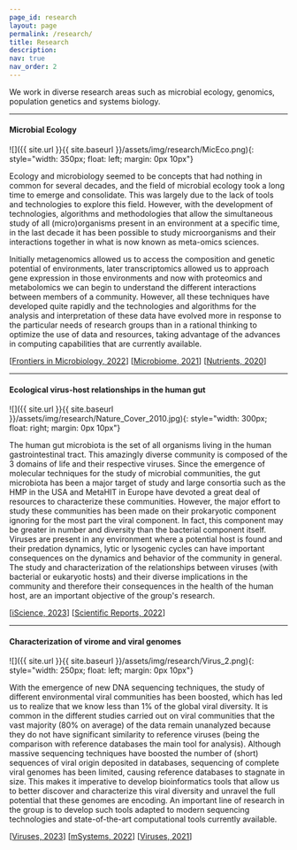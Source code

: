 ```yaml
---
page_id: research
layout: page
permalink: /research/
title: Research
description: 
nav: true
nav_order: 2
---
```


<!-- <em>"Simplicity is the greatest form of sophistication"</em>  -->
We work in diverse research areas such as microbial ecology, genomics, population genetics and systems biology.

---

#### **Microbial Ecology**
![]({{ site.url }}{{ site.baseurl }}/assets/img/research/MicEco.png){: style="width: 350px; float: left; margin: 0px  10px"}

Ecology and microbiology seemed to be concepts that had nothing in common for several decades, and the field of microbial ecology took a long time to emerge and consolidate. This was largely due to the lack of tools and technologies to explore this field. However, with the development of technologies, algorithms and methodologies that allow the simultaneous study of all (micro)organisms present in an environment at a specific time, in the last decade it has been possible to study microorganisms and their interactions together in what is now known as meta-omics sciences.

Initially metagenomics allowed us to access the composition and genetic potential of environments, later transcriptomics allowed us to approach gene expression in those environments and now with proteomics and metabolomics we can begin to understand the different interactions between members of a community. However, all these techniques have developed quite rapidly and the technologies and algorithms for the analysis and interpretation of these data have evolved more in response to the particular needs of research groups than in a rational thinking to optimize the use of data and resources, taking advantage of the advances in computing capabilities that are currently available.

[[Frontiers in Microbiology, 2022](https://www.frontiersin.org/articles/10.3389/fmicb.2022.813002/full)]
[[Microbiome, 2021](https://link.springer.com/article/10.1186/s40168-021-01043-8)]
[[Nutrients, 2020](https://www.mdpi.com/2072-6643/12/10/2938)]
  
---

#### **Ecological virus-host relationships in the human gut**
![]({{ site.url }}{{ site.baseurl }}/assets/img/research/Nature_Cover_2010.jpg){: style="width: 300px; float: right; margin: 0px  10px"}

The human gut microbiota is the set of all organisms living in the human gastrointestinal tract. This amazingly diverse community is composed of the 3 domains of life and their respective viruses. Since the emergence of molecular techniques for the study of microbial communities, the gut microbiota has been a major target of study and large consortia such as the HMP in the USA and MetaHIT in Europe have devoted a great deal of resources to characterize these communities. However, the major effort to study these communities has been made on their prokaryotic component ignoring for the most part the viral component. In fact, this component may be greater in number and diversity than the bacterial component itself. Viruses are present in any environment where a potential host is found and their predation dynamics, lytic or lysogenic cycles can have important consequences on the dynamics and behavior of the community in general. The study and characterization of the relationships between viruses (with bacterial or eukaryotic hosts) and their diverse implications in the community and therefore their consequences in the health of the human host, are an important objective of the group's research.

[[iScience, 2023](https://www.cell.com/iscience/fulltext/S2589-0042(23)00084-6?_returnURL=https%3A%2F%2Flinkinghub.elsevier.com%2Fretrieve%2Fpii%2FS2589004223000846%3Fshowall%3Dtrue)]
[[Scientific Reports, 2022](https://www.nature.com/articles/s41598-021-04679-6)]

---

#### **Characterization of virome and viral genomes**
![]({{ site.url }}{{ site.baseurl }}/assets/img/research/Virus_2.png){: style="width: 250px; float: left; margin: 0px  10px"}

With the emergence of new DNA sequencing techniques, the study of different environmental viral communities has been boosted, which has led us to realize that we know less than 1% of the global viral diversity. It is common in the different studies carried out on viral communities that the vast majority (80% on average) of the data remain unanalyzed because they do not have significant similarity to reference viruses (being the comparison with reference databases the main tool for analysis). Although massive sequencing techniques have boosted the number of (short) sequences of viral origin deposited in databases, sequencing of complete viral genomes has been limited, causing reference databases to stagnate in size. This makes it imperative to develop bioinformatics tools that allow us to better discover and characterize this viral diversity and unravel the full potential that these genomes are encoding. An important line of research in the group is to develop such tools adapted to modern sequencing technologies and state-of-the-art computational tools currently available.

[[Viruses, 2023](https://www.mdpi.com/1999-4915/15/2/519)]
[[mSystems, 2022](https://journals.asm.org/doi/full/10.1128/msystems.00326-22)]
[[Viruses, 2021](https://www.mdpi.com/1999-4915/13/6/1164)]
